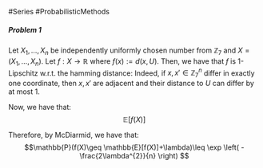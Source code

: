 #Series #ProbabilisticMethods 

##### Problem 1
Let $X_{1},\dots,X_{n}$ be independently uniformly chosen number from $\mathbb{Z}_{7}$ and $X=(X_{1},\dots,X_{n})$.  Let $f:X\to \mathbb{R}$ where $f(x):=d(x,U)$. Then, we have that $f$ is $1$-Lipschitz w.r.t. the hamming distance: Indeed, if $x,x'\in \mathbb{Z}_{7}^n$ differ in exactly one coordinate, then $x,x'$ are adjacent and their distance to $U$ can differ by at most 1. 

Now, we have that: $$\mathbb{E}[f(X)]$$

Therefore, by McDiarmid, we have that: $$\mathbb{P}(f(X)\geq \mathbb{E}[f(X)]+\lambda)\leq \exp \left( -\frac{2\lambda^{2}}{n} \right) $$
